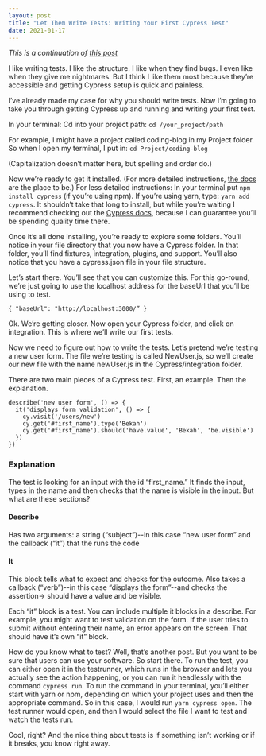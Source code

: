 ```yaml
---
layout: post
title: "Let Them Write Tests: Writing Your First Cypress Test"
date: 2021-01-17
---
```


_This is a continuation of [this post](https://dev.to/bekahhw/let-them-write-tests-an-argument-for-cypress-19o2)_

I like writing tests. I like the structure. I like when they find bugs. I even like when they give me nightmares. But I think I like them most because they’re accessible and getting Cypress setup is quick and painless.

I’ve already made my case for why you should write tests. Now I’m going to take you through getting Cypress up and running and writing your first test.

In your terminal:
Cd into your project path: `cd /your_project/path`

For example, I might have a project called coding-blog in my Project folder. So when I open my terminal, I put in: `cd Project/coding-blog`

(Capitalization doesn’t matter here, but spelling and order do.)

Now we’re ready to get it installed. (For more detailed instructions, [the docs](https://docs.cypress.io/guides/getting-started/installing-cypress.html#npm-install) are the place to be.) For less detailed instructions: In your terminal put `npm install cypress` (if you’re using npm). If you’re using yarn, type: `yarn add cypress`. It shouldn’t take that long to install, but while you’re waiting I recommend checking out the [Cypress docs](https://docs.cypress.io/guides/overview/why-cypress.html#In-a-nutshell ), because I can guarantee you’ll be spending quality time there. 

Once it’s all done installing, you’re ready to explore some folders. You’ll notice in your file directory that you now have a Cypress folder. In that folder, you’ll find fixtures, integration, plugins, and support. You’ll also notice that you have a cypress.json file in your file structure.

Let’s start there. You’ll see that you can customize this. For this go-round, we’re just going to use the localhost address for the baseUrl that you’ll be using to test. 

`{
  "baseUrl": "http://localhost:3000/”
}`

Ok. We’re getting closer. Now open your Cypress folder, and click on integration. This is where we’ll write our first tests.

Now we need to figure out how to write the tests. Let’s pretend we’re testing a new user form. The file we’re testing is called NewUser.js, so we’ll create our new file with the name newUser.js in the Cypress/integration folder.  

There are two main pieces of a Cypress test. First, an example. Then the explanation. 
```
describe('new user form', () => {
  it('displays form validation', () => {
    cy.visit('/users/new')
    cy.get('#first_name').type('Bekah')    
    cy.get('#first_name').should('have.value', 'Bekah', 'be.visible')
  })
})
```
### Explanation
The test is looking for an input with the id “first_name.” It finds the input, types in the name and then checks that the name is visible in the input. But what are these sections?

#### Describe 
Has two arguments: a string (“subject”)--in this case “new user form” and the callback (“it”) that the runs the code

#### It
This block tells what to expect and checks for the outcome. Also takes a callback (“verb”)--in this case “displays the form”--and checks the assertion-> should have a value and be visible.

Each “it” block is a test. You can include multiple it blocks in a describe. For example, you might want to test validation on the form. If the user tries to submit without entering their name, an error appears on the screen. That should have it’s own “it” block.

How do you know what to test? Well, that’s another post. But you want to be sure that users can use your software. So start there.
To run the test, you can either open it in the testrunner, which runs in the browser and lets you actually see the action happening, or you can run it headlessly with the command `cypress run`.
To run the command in your terminal, you’ll either start with yarn or npm, depending on which your project uses and then the appropriate command. So in this case, I would run `yarn cypress open`. 
The test runner would open, and then I would select the file I want to test and watch the tests run.

Cool, right? And the nice thing about tests is if something isn’t working or if it breaks, you know right away. 
